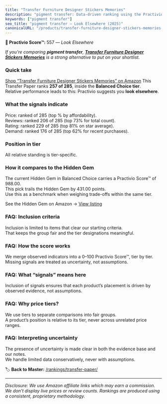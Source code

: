 ```yaml
---
title: "Transfer Furniture Designer Stickers Memories"
description: "pigment transfer: Data-driven ranking using the Practivio Score™. Positioned by quality, value, demand, findability, momentum."
keywords: ["pigment transfer"]
seo_title: "pigment transfer — Look Elsewhere (2025)"
canonicalURL: "/products/transfer-furniture-designer-stickers-memories-B0CL314GGG/"
---
```


**🚫 Practivio Score™:** 557 — _Look Elsewhere_


*If you're comparing **pigment transfer**, **[Transfer Furniture Designer Stickers Memories](https://www.amazon.com/dp/B0CL314GGG?tag=practivio-20)** is a strong alternative to put on your shortlist.*
### Quick take
[Shop “Transfer Furniture Designer Stickers Memories” on Amazon](https://www.amazon.com/dp/B0CL314GGG?tag=practivio-20)
This Transfer Paper ranks **257 of 285**, inside the **Balanced Choice tier**.  
Relative performance leads to this: Practivio suggests you **look elsewhere**.

### What the signals indicate
Price: ranked  of 285 (top % by affordability).  
Reviews: ranked 206 of 285 (top 73% for total count).  
Rating: ranked 229 of 285 (top 81% on star average).  
Demand: ranked 176 of 285 (top 62% for recent purchases).

### Position in tier
All relative standing is tier-specific.

### How it compares to the Hidden Gem
The current Hidden Gem in Balanced Choice carries a Practivio Score™ of 988.00.  
This pick trails the Hidden Gem by 431.00 points.  
Use this as a benchmark when weighing trade-offs within the same tier.  

See the Hidden Gem on Amazon → [View listing](https://www.amazon.com/dp/B073XRLZ6Z?tag=practivio-20)

### FAQ: Inclusion criteria
Inclusion is limited to items that clear our starting criteria.  
That keeps the group fair and the tier designations meaningful.

### FAQ: How the score works
We merge observed indicators into a 0–100 Practivio Score™, tier by tier.  
Missing signals are treated as uncertainty, not assumptions.

### FAQ: What “signals” means here
Inclusion of signals ensures that each product’s placement is driven by observed evidence, not assumptions.

### FAQ: Why price tiers?
We use tiers to separate comparisons into fair groups.  
A product’s position is relative to its tier, never across unrelated price ranges.

### FAQ: Interpreting uncertainty
The presence of uncertainty is made clear in both the evidence base and our notes.  
We handle limited data conservatively, never with assumptions.


🏷️ **Back to Master:** [/rankings/transfer-paper/](/rankings/transfer-paper/)

---
_Disclosure: We use Amazon affiliate links which may earn a commission. We don’t display live prices or review counts. Rankings are produced using a consistent, proprietary methodology._
